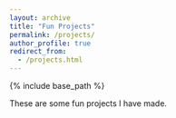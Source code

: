 ```yaml
---
layout: archive
title: "Fun Projects"
permalink: /projects/
author_profile: true
redirect_from: 
  - /projects.html
---
```


{% include base_path %}

These are some fun projects I have made.
